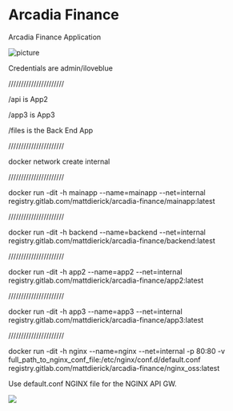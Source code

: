 # Arcadia Finance

Arcadia Finance Application

![picture](https://gitlab.com/MattDierick/arcadia-finance/raw/master/Micro%20Services%20architecture.png)

Credentials are admin/iloveblue

//////////////////////

/api is App2

/app3 is App3

/files is the Back End App

//////////////////////

docker network create internal

//////////////////////

docker run -dit -h mainapp --name=mainapp --net=internal registry.gitlab.com/mattdierick/arcadia-finance/mainapp:latest

//////////////////////


docker run -dit -h backend --name=backend --net=internal registry.gitlab.com/mattdierick/arcadia-finance/backend:latest

//////////////////////

docker run -dit -h app2 --name=app2 --net=internal registry.gitlab.com/mattdierick/arcadia-finance/app2:latest

//////////////////////

docker run -dit -h app3 --name=app3 --net=internal registry.gitlab.com/mattdierick/arcadia-finance/app3:latest

//////////////////////

docker run -dit -h nginx --name=nginx --net=internal -p 80:80 -v full_path_to_nginx_conf_file:/etc/nginx/conf.d/default.conf registry.gitlab.com/mattdierick/arcadia-finance/nginx_oss:latest

Use default.conf NGINX file for the NGINX API GW.

![](https://pixel.github.securelab.online/arcadia-finance.png)
